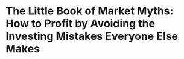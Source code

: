 # The Little Book of Market Myths: How to Profit by Avoiding the Investing Mistakes Everyone Else Makes

## 

